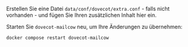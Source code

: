 Erstellen Sie eine Datei `data/conf/dovecot/extra.conf` - falls nicht vorhanden - und fügen Sie Ihren zusätzlichen Inhalt hier ein.

Starten Sie `dovecot-mailcow` neu, um Ihre Änderungen zu übernehmen:

```
docker compose restart dovecot-mailcow
```
